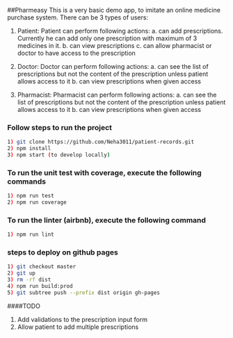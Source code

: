 ##Pharmeasy
This is a very basic demo app, to imitate an online medicine purchase system.
There can be 3 types of users:
1) Patient: 
Patient can perform following actions:
    a. can add prescriptions. Currently he can add only one prescription with maximum of 3 medicines in it.
    b. can view prescriptions
    c. can allow pharmacist or doctor to have access to the prescription

2) Doctor:
Doctor can perform following actions:
    a. can see the list of prescriptions but not the content of the prescription unless patient allows access to it
    b. can view prescriptions when given access

3) Pharmacist:
Pharmacist can perform following actions:
    a. can see the list of prescriptions but not the content of the prescription unless patient allows access to it
    b. can view prescriptions when given access

### Follow steps to run the project

```sh
1) git clone https://github.com/Neha3011/patient-records.git
2) npm install
3) npm start (to develop locally)
```

### To run the unit test with coverage, execute the following commands

```sh
1) npm run test
2) npm run coverage
```

### To run the linter (airbnb), execute the following command

```sh
1) npm run lint
```

### steps to deploy on github pages

```sh
1) git checkout master
2) git up
3) rm -rf dist
4) npm run build:prod
5) git subtree push --prefix dist origin gh-pages
```

####TODO
1) Add validations to the prescription input form
2) Allow patient to add multiple prescriptions
